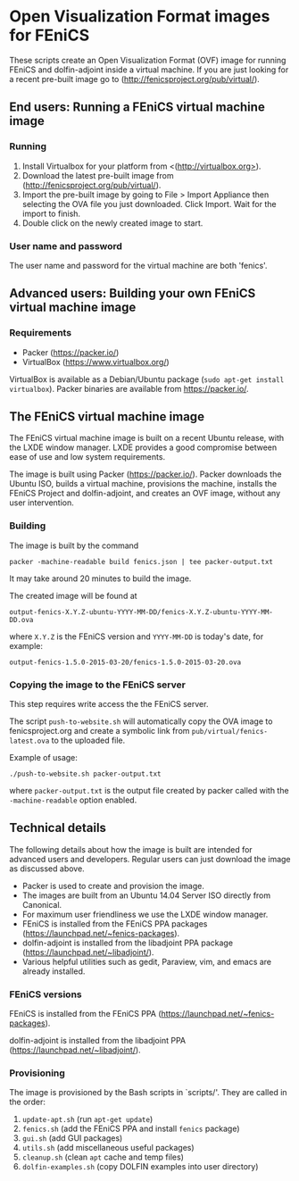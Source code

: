 # Open Visualization Format images for FEniCS

These scripts create an Open Visualization Format (OVF) image for
running FEniCS and dolfin-adjoint inside a virtual machine.
If you are just looking for a recent pre-built image go to (<http://fenicsproject.org/pub/virtual/>).


## End users: Running a FEniCS virtual machine image

### Running

1. Install Virtualbox for your platform from <(http://virtualbox.org>).
2. Download the latest pre-built image from (<http://fenicsproject.org/pub/virtual/>).
3. Import the pre-built image by going to File > Import Appliance 
   then selecting the OVA file you just downloaded. Click Import. 
   Wait for the import to finish.
4. Double click on the newly created image to start.

### User name and password

The user name and password for the virtual machine are both 'fenics'.


## Advanced users: Building your own FEniCS virtual machine image

### Requirements

- Packer (<https://packer.io/>)
- VirtualBox (<https://www.virtualbox.org/>)

VirtualBox is available as a Debian/Ubuntu package (`sudo apt-get
install virtualbox`). Packer binaries are available from
<https://packer.io/>.

## The FEniCS virtual machine image

The FEniCS virtual machine image is built on a recent Ubuntu release,
with the LXDE window manager. LXDE provides a good compromise between
ease of use and low system requirements.

The image is built using Packer (<https://packer.io/>). Packer
downloads the Ubuntu ISO, builds a virtual machine, provisions the
machine, installs the FEniCS Project and dolfin-adjoint,
and creates an OVF image, without any user intervention.

### Building

The image is built by the command

    packer -machine-readable build fenics.json | tee packer-output.txt

It may take around 20 minutes to build the image.

The created image will be found at

    output-fenics-X.Y.Z-ubuntu-YYYY-MM-DD/fenics-X.Y.Z-ubuntu-YYYY-MM-DD.ova

where `X.Y.Z` is the FEniCS version and `YYYY-MM-DD` is today's date, for example:

    output-fenics-1.5.0-2015-03-20/fenics-1.5.0-2015-03-20.ova


### Copying the image to the FEniCS server

This step requires write access the the FEniCS server.

The script `push-to-website.sh` will automatically copy the OVA image
to fenicsproject.org and create a symbolic link from
`pub/virtual/fenics-latest.ova` to the uploaded file.

Example of usage:

    ./push-to-website.sh packer-output.txt

where `packer-output.txt` is the output file created by packer
called with the `-machine-readable` option enabled.


## Technical details

The following details about how the image is built are intended for
advanced users and developers. Regular users can just download the
image as discussed above.

- Packer is used to create and provision the image.
- The images are built from an Ubuntu 14.04 Server ISO directly from Canonical.
- For maximum user friendliness we use the LXDE window manager.
- FEniCS is installed from the FEniCS PPA packages 
  (<https://launchpad.net/~fenics-packages>).
- dolfin-adjoint is installed from the libadjoint PPA package
  (<https://launchpad.net/~libadjoint/>).
- Various helpful utilities such as gedit, Paraview, vim, and emacs are
  already installed.


### FEniCS versions

FEniCS is installed from the FEniCS PPA
(<https://launchpad.net/~fenics-packages>).

dolfin-adjoint is installed from the libadjoint PPA
(<https://launchpad.net/~libadjoint/>).


### Provisioning

The image is provisioned by the Bash scripts in `scripts/'. They are
called in the order:

1. `update-apt.sh`       (run `apt-get update`)
1. `fenics.sh`           (add the FEniCS PPA and install `fenics` package)
1. `gui.sh`              (add GUI packages)
1. `utils.sh`            (add miscellaneous useful packages)
1. `cleanup.sh`          (clean `apt` cache and temp files)
1. `dolfin-examples.sh`  (copy DOLFIN examples into user directory)
